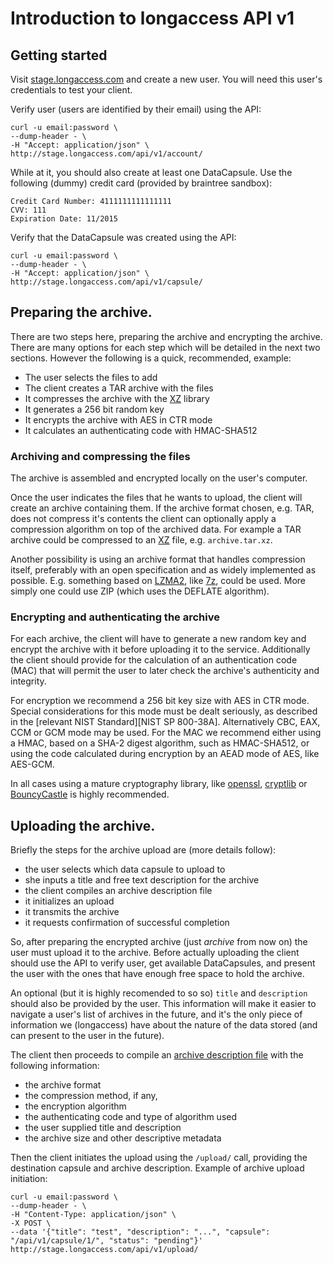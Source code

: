 # Introduction to longaccess API v1

## Getting started

Visit [stage.longaccess.com](http://stage.longaccess.com/) and create a new user. You will need this user's credentials to test your client. 

Verify user (users are identified by their email) using the API:

    curl -u email:password \
    --dump-header - \
    -H "Accept: application/json" \
    http://stage.longaccess.com/api/v1/account/

While at it, you should also create at least one DataCapsule. Use the following (dummy) credit card (provided by braintree sandbox):

    Credit Card Number: 4111111111111111
    CVV: 111 
    Expiration Date: 11/2015

Verify that the DataCapsule was created using the API:

    curl -u email:password \
    --dump-header - \
    -H "Accept: application/json" \
    http://stage.longaccess.com/api/v1/capsule/
   
## Preparing the archive.

There are two steps here, preparing the archive and encrypting the archive. There are many options for each step which will be detailed in the next two sections. However the following is a quick, recommended, example:

* The user selects the files to add
* The client creates a TAR archive with the files
* It compresses the archive with the [XZ][] library
* It generates a 256 bit random key 
* It encrypts the archive with AES in CTR mode
* It calculates an authenticating code with HMAC-SHA512

### Archiving and compressing the files
The archive is assembled and encrypted locally on the user's computer. 

Once the user indicates the files that he wants to upload, the client will create an archive containing them. If the archive format chosen, e.g. TAR, does not compress it's contents the client can optionally apply a compression algorithm on top of the archived data. For example a TAR archive could be compressed to an [XZ][] file, e.g. `archive.tar.xz`.

Another possibility is using an archive format that handles compression itself, preferably with an open specification and as widely implemented as possible. E.g. something based on [LZMA2][], like [7z][], could be used. More simply one could use ZIP (which uses the DEFLATE algorithm).

### Encrypting and authenticating the archive

For each archive, the client will have to generate a new random key and encrypt the archive with it before uploading it to the service. Additionally the client should provide for the calculation of an authentication code (MAC) that will permit the user to later check the archive's authenticity and integrity.

For encryption we recommend a 256 bit key size with AES in CTR mode. Special considerations for this mode must be dealt seriously, as described in the [relevant NIST Standard][NIST SP 800-38A]. Alternatively CBC, EAX, CCM or GCM mode may be used. For the MAC we recommend either using a HMAC, based on a SHA-2 digest algorithm, such as HMAC-SHA512, or using the code calculated during encryption by an AEAD mode of AES, like AES-GCM. 
 
In all cases using a mature cryptography library, like [openssl][], [cryptlib][] or [BouncyCastle][] is highly recommended.

## Uploading the archive.

Briefly the steps for the archive upload are (more details follow):

* the user selects which data capsule to upload to
* she inputs a title and free text description for the archive
* the client compiles an archive description file
* it initializes an upload 
* it transmits the archive
* it requests confirmation of successful completion

So, after preparing the encrypted archive (just *archive* from now on) the user must upload it to the archive. Before actually uploading the client should use the API to verify user, get available DataCapsules, and present the user with the ones that have enough free space to hold the archive.

An optional (but it is highly recomended to so so) `title` and `description` should also be provided by the user. This information will make it easier to navigate a user's list of archives in the future, and it's the only piece of information we (longaccess) have about the nature of the data stored (and can present to the user in the future).

The client then proceeds to compile an [archive description file][ADF] with the following information:
- the archive format
- the compression method, if any,
- the encryption algorithm
- the authenticating code and type of algorithm used
- the user supplied title and description
- the archive size and other descriptive metadata

Then the client initiates the upload using the `/upload/` call, providing the destination capsule and archive description. Example of archive upload initiation:
    
    curl -u email:password \
    --dump-header - \
    -H "Content-Type: application/json" \
    -X POST \
    --data '{"title": "test", "description": "...", "capsule": "/api/v1/capsule/1/", "status": "pending"}' http://stage.longaccess.com/api/v1/upload/

 [LZMA2]: https://en.wikipedia.org/wiki/Lempel%E2%80%93Ziv%E2%80%93Markov_chain_algorithm#LZMA2_format
 [7z]: http://7-zip.org/7z.html
 [XZ]: http://tukaani.org/xz/format.html
 [openssl]: https://www.openssl.org/
 [BouncyCastle]: http://bouncycastle.org/
 [cryptlib]: http://www.cs.auckland.ac.nz/~pgut001/cryptlib/
 [ADF]: adf.md 
